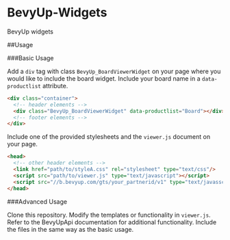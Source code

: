# BevyUp-Widgets
BevyUp widgets

##Usage

###Basic Usage

Add a `div` tag with class `BevyUp_BoardViewerWidget` on your page where you would like to include the board widget.  Include your board name in a `data-productlist` attribute.

```html
<div class="container">
  <!-- header elements -->
  <div class="BevyUp_BoardViewerWidget" data-productlist="Board"></div>
  <!-- footer elements -->
</div>
```

Include one of the provided stylesheets and the `viewer.js` document on your page.

```html
<head>
  <!-- other header elements -->
  <link href="path/to/styleA.css" rel="stylesheet" type="text/css"/>
  <script src="path/to/viewer.js" type="text/javascript"></script>
  <script src="//b.bevyup.com/gts/your_partnerid/v1" type="text/javasscript" async></script>
</head>
```

###Advanced Usage

Clone this repository.  Modify the templates or functionality in `viewer.js`.  Refer to the BevyUpApi documentation for additional functionality.  Include the files in the same way as the basic usage.
